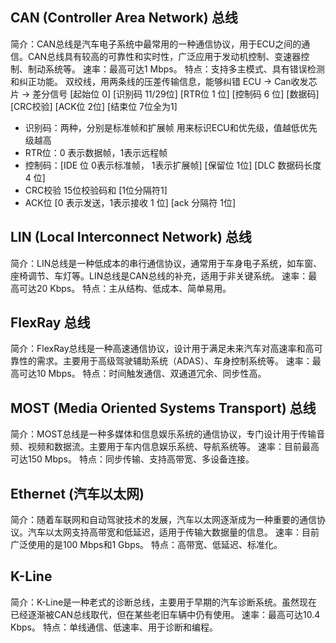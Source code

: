 ## CAN (Controller Area Network) 总线
简介：CAN总线是汽车电子系统中最常用的一种通信协议，用于ECU之间的通信。CAN总线具有较高的可靠性和实时性，广泛应用于发动机控制、变速器控制、制动系统等。
速率：最高可达1 Mbps。
特点：支持多主模式、具有错误检测和纠正功能。
双绞线，用两条线的压差传输信息，能够纠错
ECU -> Can收发芯片 -> 差分信号
[起始位 0] [识别码 11/29位] [RTR位 1 位] [控制码 6 位] [数据码] [CRC校验] [ACK位 2位] [结束位 7位全为1]
+ 识别码：两种，分别是标准帧和扩展帧 用来标识ECU和优先级，值越低优先级越高
+ RTR位：0 表示数据帧，1表示远程帧
+ 控制码：[IDE 位 0表示标准帧， 1表示扩展帧] [保留位 1位] [DLC 数据码长度 4 位]
+ CRC校验 15位校验码和 [1位分隔符1]
+ ACK位 [0 表示发送，1表示接收 1 位] [ack 分隔符 1位]

## LIN (Local Interconnect Network) 总线
简介：LIN总线是一种低成本的串行通信协议，通常用于车身电子系统，如车窗、座椅调节、车灯等。LIN总线是CAN总线的补充，适用于非关键系统。
速率：最高可达20 Kbps。
特点：主从结构、低成本、简单易用。

## FlexRay 总线
简介：FlexRay总线是一种高速通信协议，设计用于满足未来汽车对高速率和高可靠性的需求。主要用于高级驾驶辅助系统（ADAS）、车身控制系统等。
速率：最高可达10 Mbps。
特点：时间触发通信、双通道冗余、同步性高。

## MOST (Media Oriented Systems Transport) 总线
简介：MOST总线是一种多媒体和信息娱乐系统的通信协议，专门设计用于传输音频、视频和数据流。主要用于车内信息娱乐系统、导航系统等。
速率：目前最高可达150 Mbps。
特点：同步传输、支持高带宽、多设备连接。

## Ethernet (汽车以太网)
简介：随着车联网和自动驾驶技术的发展，汽车以太网逐渐成为一种重要的通信协议。汽车以太网支持高带宽和低延迟，适用于传输大数据量的信息。
速率：目前广泛使用的是100 Mbps和1 Gbps。
特点：高带宽、低延迟、标准化。

## K-Line
简介：K-Line是一种老式的诊断总线，主要用于早期的汽车诊断系统。虽然现在已经逐渐被CAN总线取代，但在某些老旧车辆中仍有使用。
速率：最高可达10.4 Kbps。
特点：单线通信、低速率、用于诊断和编程。